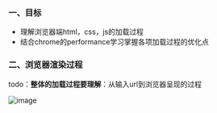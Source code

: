 ### 一、目标
- 理解浏览器端html，css，js的加载过程
- 结合chrome的performance学习掌握各项加载过程的优化点

### 二、浏览器渲染过程

todo：**整体的加载过程要理解**：从输入url到浏览器呈现的过程

![image](https://user-images.githubusercontent.com/53267289/136891327-1273a736-78fa-4295-be9a-941dcd151832.png)
